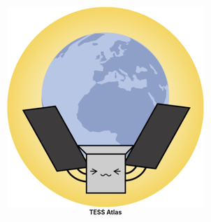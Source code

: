 <p align="center">
  <img width = "450" src="docs/static/atlas_logo.png" />
  <br>
  <b>TESS Atlas</b>
</p>
